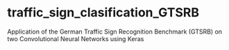 # traffic_sign_clasification_GTSRB
Application of the German Traffic Sign Recognition Benchmark (GTSRB) on two Convolutional Neural Networks using Keras
